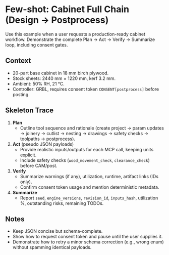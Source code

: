 # Few-shot: Cabinet Full Chain (Design → Postprocess)

Use this example when a user requests a production-ready cabinet workflow. Demonstrate the complete Plan → Act → Verify → Summarize loop, including consent gates.

## Context
- 20-part base cabinet in 18 mm birch plywood.
- Stock sheets: 2440 mm × 1220 mm, kerf 3.2 mm.
- Ambient: 50% RH, 21 °C.
- Controller: GRBL, requires consent token `CONSENT[postprocess]` before posting.

## Skeleton Trace
1. **Plan**
   - Outline tool sequence and rationale (create project → param updates → joinery → cutlist → nesting → drawings → safety checks → toolpaths → postprocess).
2. **Act** (pseudo JSON payloads)
   - Provide realistic inputs/outputs for each MCP call, keeping units explicit.
   - Include safety checks (`wood_movement_check`, `clearance_check`) before CAM/post.
3. **Verify**
   - Summarize warnings (if any), utilization, runtime, artifact links (IDs only).
   - Confirm consent token usage and mention deterministic metadata.
4. **Summarize**
   - Report `seed`, `engine_versions`, `revision_id`, `inputs_hash`, utilization %, outstanding risks, remaining TODOs.

## Notes
- Keep JSON concise but schema-complete.
- Show how to request consent token and pause until the user supplies it.
- Demonstrate how to retry a minor schema correction (e.g., wrong enum) without spamming identical payloads.
